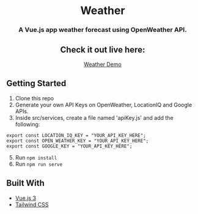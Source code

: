 <h1 align="center">Weather</h1>

<h3 align="center">A Vue.js app weather forecast using OpenWeather API.</h3>

<div align="center">

## Check it out live here:

[Weather Demo](https://weather-098.netlify.app/)

</div>

## Getting Started

1. Clone this repo
2. Generate your own API Keys on OpenWeather, LocationIQ and Google APIs.
3. Inside src/services, create a file named 'apiKey.js' and add the following:

```
export const LOCATION_IQ_KEY = "YOUR_API_KEY_HERE";
export const OPEN_WEATHER_KEY = "YOUR_API_KEY_HERE";
export const GOOGLE_KEY = "YOUR_API_KEY_HERE";
```

5. Run `npm install`
6. Run `npm run serve`

## Built With

- [Vue.js 3](https://vuejs.org/)
- [Tailwind CSS](https://tailwindcss.com//)
